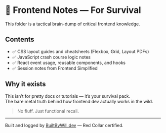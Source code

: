 # 🧠 Frontend Notes — For Survival

This folder is a tactical brain-dump of critical frontend knowledge.

## Contents

- ✅ CSS layout guides and cheatsheets (Flexbox, Grid, Layout PDFs)
- ✅ JavaScript crash course logic notes
- ✅ React event usage, reusable components, and hooks
- ✅ Session notes from Frontend Simplified

## Why it exists

This isn’t for pretty docs or tutorials — it’s your survival pack.  
The bare metal truth behind how frontend dev actually works in the wild.

> No fluff. Just functional recall.

---

Built and logged by [BuiltByWill.dev](https://builtbywill.dev) — Red Collar certified.
